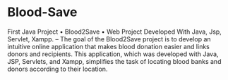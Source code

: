 # Blood-Save

First Java Project • Blood2Save • Web Project Developed With Java, Jsp, Servlet, Xampp. – The goal of the Blood2Save project is to develop an intuitive online application that makes blood donation easier and links donors and recipients. This application, which was developed with Java, JSP, Servlets, and Xampp, simplifies the task of locating blood banks and donors according to their location.
